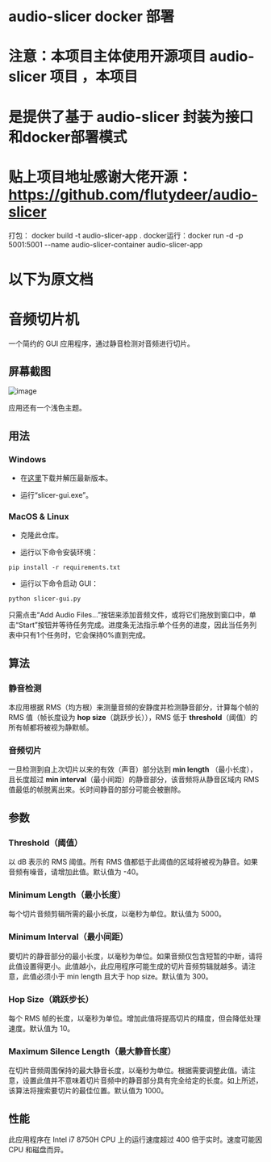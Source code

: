 
#  audio-slicer docker 部署
# 注意：本项目主体使用开源项目 audio-slicer 项目 ，本项目
# 是提供了基于 audio-slicer 封装为接口和docker部署模式
# 贴上项目地址感谢大佬开源： https://github.com/flutydeer/audio-slicer


打包： docker build -t audio-slicer-app .
docker运行：docker run -d -p 5001:5001 --name audio-slicer-container audio-slicer-app

# 以下为原文档
# 音频切片机
一个简约的 GUI 应用程序，通过静音检测对音频进行切片。

## 屏幕截图

![image](./screenshot/../screenshots/screenshot_dark.jpg)

应用还有一个浅色主题。

## 用法

### Windows

- 在[这里](https://github.com/flutydeer/audio-slicer/releases)下载并解压最新版本。

- 运行“slicer-gui.exe”。

### MacOS & Linux

- 克隆此仓库。

- 运行以下命令安装环境：

```shell
pip install -r requirements.txt
```

- 运行以下命令启动 GUI：

```Shell
python slicer-gui.py
```

只需点击“Add Audio Files...”按钮来添加音频文件，或将它们拖放到窗口中，单击“Start”按钮并等待任务完成。进度条无法指示单个任务的进度，因此当任务列表中只有1个任务时，它会保持0%直到完成。
## 算法

### 静音检测

本应用根据 RMS（均方根）来测量音频的安静度并检测静音部分，计算每个帧的 RMS 值（帧长度设为 **hop size**（跳跃步长）），RMS 低于 **threshold**（阈值）的所有帧都将被视为静默帧。

### 音频切片

一旦检测到自上次切片以来的有效（声音）部分达到 **min length** （最小长度），且长度超过 **min interval**（最小间距）的静音部分，该音频将从静音区域内 RMS 值最低的帧脱离出来。长时间静音的部分可能会被删除。


## 参数

### Threshold（阈值）

以 dB 表示的 RMS 阈值。所有 RMS 值都低于此阈值的区域将被视为静音。如果音频有噪音，请增加此值。默认值为 -40。

### Minimum Length（最小长度）

每个切片音频剪辑所需的最小长度，以毫秒为单位。默认值为 5000。

### Minimum Interval（最小间距）

要切片的静音部分的最小长度，以毫秒为单位。如果音频仅包含短暂的中断，请将此值设置得更小。此值越小，此应用程序可能生成的切片音频剪辑就越多。请注意，此值必须小于 min length 且大于 hop size。默认值为 300。

### Hop Size（跳跃步长）

每个 RMS 帧的长度，以毫秒为单位。增加此值将提高切片的精度，但会降低处理速度。默认值为 10。

### Maximum Silence Length（最大静音长度）

在切片音频周围保持的最大静音长度，以毫秒为单位。根据需要调整此值。请注意，设置此值并不意味着切片音频中的静音部分具有完全给定的长度。如上所述，该算法将搜索要切片的最佳位置。默认值为 1000。

## 性能

此应用程序在 Intel i7 8750H CPU 上的运行速度超过 400 倍于实时。速度可能因 CPU 和磁盘而异。

